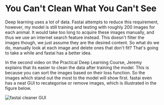 # You Can't Clean What You Can't See

Deep learning uses a lot of data. Fastai attempts to reduce this requirement, however, my model is still training and testing with roughly 200 images for each animal.
It would take too long to acquire these images manually, and thus we use an internet search feature instead. This doesn't filter the images though, we just assume they 
are the desired content. So what do we do, manually look at each image and delete ones that don't fit? That's going to take a while and fastai has a better idea.

In the second video on the Practical Deep Learning Course, Jeremy explains that its easier to clean the data after training the model. This is because you can sort the
images based on their loss function. So the images which stand out the most to the model will show first. fastai even has a neat GUI to recategorise or remove images,
which is illustrated in the figure below.

![fastai cleaner GUI](/images/cleaner_GUI)
